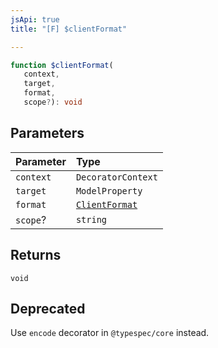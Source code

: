 ```yaml
---
jsApi: true
title: "[F] $clientFormat"

---
```

```ts
function $clientFormat(
   context, 
   target, 
   format, 
   scope?): void
```

## Parameters

| Parameter | Type |
| :------ | :------ |
| `context` | `DecoratorContext` |
| `target` | `ModelProperty` |
| `format` | [`ClientFormat`](../type-aliases/ClientFormat.md) |
| `scope`? | `string` |

## Returns

`void`

## Deprecated

Use `encode` decorator in `@typespec/core` instead.
